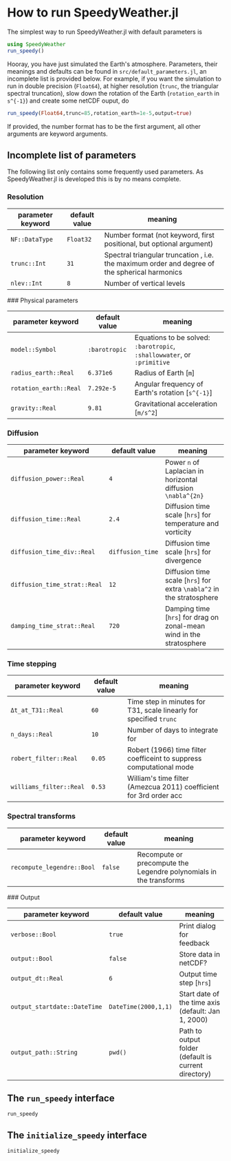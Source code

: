 # How to run SpeedyWeather.jl

The simplest way to run SpeedyWeather.jl with default parameters is

```julia
using SpeedyWeather
run_speedy()
```

Hooray, you have just simulated the Earth's atmosphere. Parameters, their meanings and
defaults can be found in `src/default_parameters.jl`, an incomplete list is provided below.
For example, if you want the simulation to run in double precision (`Float64`), at higher
resolution (`trunc`, the triangular spectral truncation), slow down the rotation of the Earth
(`rotation_earth` in ``s^{-1}``) and create some netCDF ouput, do

```julia
run_speedy(Float64,trunc=85,rotation_earth=1e-5,output=true)
```

If provided, the number format has to be the first argument, all other arguments are keyword arguments.

## Incomplete list of parameters

The following list only contains some frequently used parameters. As SpeedyWeather.jl is
developed this is by no means complete.


### Resolution

| parameter keyword | default value | meaning   |
| ----------------- | ------------- | --------- |
| `NF::DataType`    | `Float32`     | Number format (not keyword, first positional, but optional argument) |
| `trunc::Int`      | `31`          | Spectral triangular truncation , i.e. the maximum order and degree of the spherical harmonics | 
| `nlev::Int`       | `8`           | Number of vertical levels |


### Physical parameters

| parameter keyword | default value | meaning   |
| ----------------- | ------------- | --------- |
| `model::Symbol`   | `:barotropic` | Equations to be solved: `:barotropic`, `:shallowwater`, or `:primitive` |
| `radius_earth::Real`  | `6.371e6` | Radius of Earth [``m``] |
| `rotation_earth::Real`| `7.292e-5`| Angular frequency of Earth's rotation [``s^{-1}``] |
| `gravity::Real`   | `9.81`        | Gravitational acceleration [``m/s^2``] |


### Diffusion

| parameter keyword | default value | meaning   |
| ----------------- | ------------- | --------- |
| `diffusion_power::Real` | `4`     | Power `n` of Laplacian in horizontal diffusion ``\nabla^{2n}`` |
| `diffusion_time::Real` | `2.4`    | Diffusion time scale [``hrs``] for temperature and vorticity |
| `diffusion_time_div::Real` | `diffusion_time` | Diffusion time scale [``hrs``] for divergence |      
| `diffusion_time_strat::Real` | `12`           | Diffusion time scale [``hrs``] for extra ``\nabla^2`` in the stratosphere |
| `damping_time_strat::Real` | `720`            | Damping time [``hrs``] for drag on zonal-mean wind in the stratosphere |


### Time stepping

| parameter keyword | default value | meaning   |
| ----------------- | ------------- | --------- |
| `Δt_at_T31::Real` | `60`          | Time step in minutes for T31, scale linearly for specified `trunc` |
| `n_days::Real`    | `10`          | Number of days to integrate for |
| `robert_filter::Real` | `0.05`    | Robert (1966) time filter coefficeint to suppress computational mode |
| `williams_filter::Real` | `0.53`  | William's time filter (Amezcua 2011) coefficient for 3rd order acc |


### Spectral transforms

| parameter keyword | default value | meaning   |
| ----------------- | ------------- | --------- |
| `recompute_legendre::Bool` | `false` | Recompute or precompute the Legendre polynomials in the transforms |


### Output

| parameter keyword | default value | meaning   |
| ----------------- | ------------- | --------- |
| `verbose::Bool`   | `true`        | Print dialog for feedback |
| `output::Bool`    | `false`       | Store data in netCDF? |
| `output_dt::Real` | `6`           | Output time step [``hrs``] |
| `output_startdate::DateTime` |  `DateTime(2000,1,1)` | Start date of the time axis (default: Jan 1, 2000) |
| `output_path::String`| `pwd()`       | Path to output folder (default is current directory) |


## The `run_speedy` interface

```@docs
run_speedy
```

## The `initialize_speedy` interface

```@docs
initialize_speedy
```